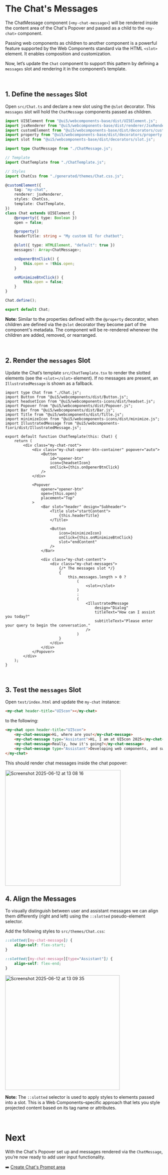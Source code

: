 # The Chat's Messages

The ChatMessage component (`<my-chat-message>`) will be rendered inside the content area of the Chat's Popover and passed as a child to the `<my-chat>` component.

Passing web components as children to another component is a powerful feature supported by the Web Components standard via the HTML `<slot>` element. It enables composition and customization.

Now, let’s update the `Chat` component to support this pattern by defining a `messages` slot and rendering it in the component’s template.

<br>


## 1. Define the `messages` Slot

Open `src/Chat.ts` and declare a new slot using the `@slot` decorator. 
This `messages` slot will hold the `ChatMessage` components passed as children.

```ts
import UI5Element from "@ui5/webcomponents-base/dist/UI5Element.js";
import jsxRenderer from "@ui5/webcomponents-base/dist/renderer/JsxRenderer.js";
import customElement from "@ui5/webcomponents-base/dist/decorators/customElement.js";
import property from "@ui5/webcomponents-base/dist/decorators/property.js";
import slot from "@ui5/webcomponents-base/dist/decorators/slot.js";

import type ChatMessage from "./ChatMessage.js";

// Template
import ChatTemplate from "./ChatTemplate.js";

// Styles
import ChatCss from "./generated/themes/Chat.css.js";

@customElement({
	tag: "my-chat",
	renderer: jsxRenderer,
	styles: ChatCss,
	template: ChatTemplate,
})
class Chat extends UI5Element {
	@property({ type: Boolean })
	open = false;

	@property()
	headerTitle: string = "My custom UI for chatbot";

	@slot({ type: HTMLElement, "default": true })
	messages!: Array<ChatMessage>;

	onOpenerBtnClick() {
		this.open = !this.open;
	}

	onMinimizeBtnClick() {
		this.open = false;
	}
}

Chat.define();

export default Chat;

```

**Note:** Similar to the properties defined with the `@property` decorator, when children are defined via the `@slot` decorator they become part of the component's metadata.
The component will be re-rendered whenever the children are added, removed, or rearranged.

<br>

## 2. Render the `messages` Slot

Update the Chat’s template `src/ChatTemplate.tsx` to render the slotted elements (see the `<slot></slot>` element).
If no messages are present, an `IllustratedMessage` is shown as a fallback.

```tsx
import type Chat from "./Chat.js";
import Button from "@ui5/webcomponents/dist/Button.js";
import headsetIcon from "@ui5/webcomponents-icons/dist/headset.js";
import Popover from "@ui5/webcomponents/dist/Popover.js";
import Bar from "@ui5/webcomponents/dist/Bar.js";
import Title from "@ui5/webcomponents/dist/Title.js";
import minimizeIcon from "@ui5/webcomponents-icons/dist/minimize.js";
import IllustratedMessage from "@ui5/webcomponents-fiori/dist/IllustratedMessage.js";

export default function ChatTemplate(this: Chat) {
	return (
		<div class="my-chat-root">
			<div class="my-chat-opener-btn-container" popover="auto">
				<Button
					id="opener-btn"
					icon={headsetIcon}
					onClick={this.onOpenerBtnClick}
				/>
			</div>

			<Popover
				opener="opener-btn"
				open={this.open}
				placement="Top"
			>
				<Bar slot="header" design="Subheader">
					<Title slot="startContent">
						{this.headerTitle}
					</Title>

					<Button
						icon={minimizeIcon}
						onClick={this.onMinimizeBtnClick}
						slot="endContent"
					/>
				</Bar>

				<div class="my-chat-content">
					<div class="my-chat-messages">
						{/* The messages slot */}
						{
							this.messages.length > 0 ?
								(
									<slot></slot>
								)
								:
								(
									<IllustratedMessage
										design="Dialog"
										titleText="How can I assist you today?"
										subtitleText="Please enter your query to begin the conversation."
									/>
								)
						}
					</div>
				</div>
			</Popover>
		</div>
	);
}

```

<br>

## 3. Test the `messages` Slot

Open `test/index.html` and update the `my-chat` instance:

```html
<my-chat header-title="UI5con"></my-chat>	
```

to the following:

```html
<my-chat open header-title="UI5con">
	<my-chat-message>Hi, where are you!</my-chat-message>
	<my-chat-message type="Assistant">Hi, I am at UI5con 2025</my-chat-message>
	<my-chat-message>Really, how it's going?</my-chat-message>
	<my-chat-message type="Assistant">Developing web components, and sweating..</my-chat-message>
</my-chat>
```

This should render chat messages inside the chat popover:

<img width="369" alt="Screenshot 2025-06-12 at 13 08 16" src="https://github.com/user-attachments/assets/1fe4b241-5d4c-41b9-ac82-e1d31f7f1919" />


<br>

## 4. Align the Messages

To visually distinguish between user and assistant messages
we can align them differently (right and left) using the `::slotted` pseudo-element selector.

Add the following styles to `src/themes/Chat.css`:


```css
::slotted([my-chat-message]) {
	align-self: flex-start;
}

::slotted([my-chat-message][type="Assistant"]) {
	align-self: flex-end;
}
```

<img width="366" alt="Screenshot 2025-06-12 at 13 09 35" src="https://github.com/user-attachments/assets/79237ac2-60a2-47fc-9805-a703f5ac9316" />


**Note:** The `::slotted` selector is used to apply styles to elements passed into a slot. 
This is a Web Components–specific approach that lets you style projected content based on its tag name or attributes.

<br>

# Next

With the Chat's Popover set up and messages rendered via the `ChatMessage`, you’re now ready to add user input functionality.

➡️ [Create Chat's Prompt area](./5_Develop_Chat_Prompt.md)
